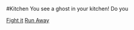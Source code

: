#Kitchen
You see a ghost in your kitchen! Do you

[Fight it](fightG.md)
[Run Away](runawayoutside.md)
